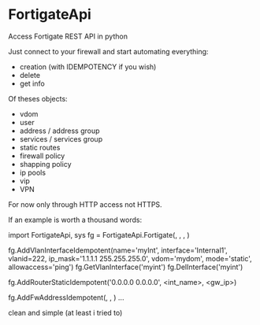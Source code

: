 # FortigateApi
Access Fortigate REST API in python

Just connect to your firewall and start automating everything:
- creation (with IDEMPOTENCY if you wish)
- delete
- get info

Of theses objects:
- vdom
- user
- address / address group
- services / services group
- static routes
- firewall policy
- shapping policy
- ip pools
- vip
- VPN


For now only through HTTP access not HTTPS.


If an example is worth a thousand words:

import FortigateApi, sys
fg = FortigateApi.Fortigate(<ip>, <vdom>, <user>, <passwd>)


fg.AddVlanInterfaceIdempotent(name='myInt', interface='Internal1', vlanid=222, ip_mask='1.1.1.1 255.255.255.0', vdom='mydom', mode='static', allowaccess='ping')
fg.GetVlanInterface('myint')
fg.DelInterface('myint')

fg.AddRouterStaticIdempotent('0.0.0.0 0.0.0.0', <int_name>, <gw_ip>)

fg.AddFwAddressIdempotent(<name>, <ip mask>, <interface>)
...


clean and simple (at least i tried to)
